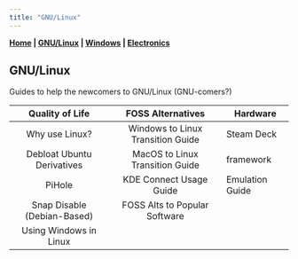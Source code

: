 ```yaml
---
title: "GNU/Linux"
---
```


**[Home](../index.md) \| [GNU/Linux](../categories/gnu_linux.md) \| [Windows](../categories/windows.md) \| [Electronics](../categories/electronics.md)**

## GNU/Linux

Guides to help the newcomers to GNU/Linux (GNU-comers?)

|       Quality of Life       |         FOSS Alternatives         | Hardware        |
| :-------------------------: | :-------------------------------: | --------------- |
|       Why use Linux?        | Windows to Linux Transition Guide | Steam Deck      |
| Debloat Ubuntu Derivatives  |  MacOS to Linux Transition Guide  | framework       |
|           PiHole            |      KDE Connect Usage Guide      | Emulation Guide |
| Snap Disable (Debian-Based) |   FOSS Alts to Popular Software   |                 |
|   Using Windows in Linux    |                                   |                 |

